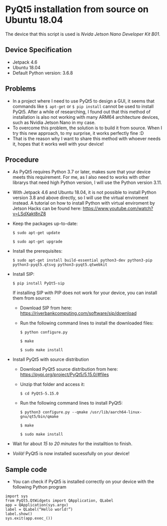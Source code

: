 # PyQt5 installation from source on Ubuntu 18.04
The device that this script is used is _Nvida Jetson Nano Developer Kit B01_.
## Device Specification
- Jetpack 4.6
- Ubuntu 18.04
- Default Python version: 3.6.8
## Problems
- In a project where I need to use PyQt5 to design a GUI, it seems that commands like ```$ apt-get``` or ```$ pip install``` cannot be used to install PyQt5. After a while of researching, I found out that this method of installation is also not working with many ARM64 architecture devices, such as Nvidia Jetson Nano in my case.
- To overcome this problem, the solution is to build it from source. When I try this new approach, to my surprise, it works perfectly fine :D
- That is the reason why I want to share this method with whoever needs it, hopes that it works well with your device!
## Procedure
- As PyQt5 requires Python 3.7 or later, makes sure that your device meets this requirement. For me, as I also need to works with other librarys that need high Python version, I will use the Python version 3.11.
- With Jetpack 4.6 and Ubuntu 18.04, it is not possible to install Python version 3.8 and above directly, so I will use the virtual enviroment instead. A tutorial on how to install Python with virtual enviroment by Jetson Hacks can be found here: https://www.youtube.com/watch?v=LSdXakt8nZ8
- Keep the packages up-to-date:

  ```$ sudo apt-get update```

  ```$ sudo apt-get upgrade```

- Install the prerequisites:
  
  ```$ sudo apt-get install build-essential python3-dev python3-pip python3-pyqt5.qtsvg python3-pyqt5.qtwebkit```

- Install SIP:

  ```$ pip install PyQt5-sip```

  If installing SIP with PIP does not work for your device, you can install them from source:
  - Download SIP from here: https://riverbankcomputing.com/software/sip/download
  - Run the following command lines to install the downloaded files:

    ```$ python configure.py ```
    
    ```$ make```
    
    ```$ sudo make install```
- Install PyQt5 with source distribution
  - Download PyQt5 source distribution from here: https://pypi.org/project/PyQt5/5.15.0/#files
  - Unzip that folder and access it:

    ```$ cd PyQt5-5.15.0```

  - Run the following command lines to install PyQt5:
    
    ```$ python3 configure.py --qmake /usr/lib/aarch64-linux-gnu/qt5/bin/qmake```
    
    ```$ make```

    ```$ sudo make install```
- Wait for about _15 to 20 minutes_ for the installtion to finish.
- _Voilà!_ PyQt5 is now installed sucessfully on your device!
## Sample code
- You can check if PyQt5 is installed correctly on your device with the following Python program
```
import sys
from PyQt5.QtWidgets import QApplication, QLabel
app = QApplication(sys.argv)
label = QLabel(“Hello world!”)
label.show()
sys.exit(app.exec_())
```
    
    

  
